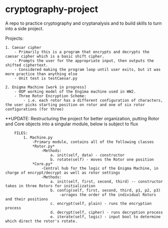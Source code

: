 # cryptography-project

A repo to practice cryptography and cryptanalysis and to build skills to turn into a side project.

Projects:

    1. Caesar cipher
        - Primarily this is a program that encrypts and decrypts the caesar cipher which is a basic shift cipher.
        - Prompts the user for the appropriate input, then outputs the shifted ciphertext. 
        - Considered making the program loop until user exits, but it was more practice than anything else
        - Unit test is testCaesar.py
        
    2. Enigma Machine [work in progress]
        - OOP working model of the Engima machine used in WW2.
        - Three Rotor Encryption Scheme:
            - i.e. each rotor has a different configuration of characters, the user picks starting position on rotor and one of six rotor configurations (for three)
  
**UPDATE: Restructuring the project for better organization, putting Rotor and Core objects into a singular module, below is subject to flux

        FILES:
            1. Machine.py
                -Primary module, contains all of the following classes
                *Rotor.py*
                    -Methods:
                        a. init(self, data) - constructor
                        b. rotate(self) - moves the Rotor one position
                *Core.py*
                    -Central hub for the logic of the Enigma Machine, in charge of encrypt/decrypt as well as rotor settings
                    -Methods:
                        a. init(self, first, second, third) -- constructor takes in three Rotors for initialization
                        b. config(self, first, second, third, p1, p2, p3) 
                            -arrages the order of the individual Rotors and their positions
                        c. encrypt(self, plain) - runs the encryption process
                        d. decrypt(self, cipher) - runs decryption process
                        e. iterate(self, logic) - input bool to determine which direct the rotor's rotate.

        
        
